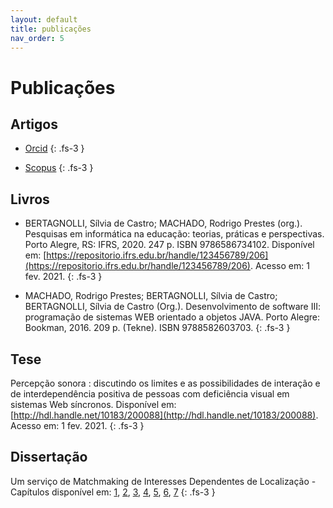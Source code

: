 ```yaml
---
layout: default
title: publicações
nav_order: 5
---  
```


# Publicações

## Artigos

* [Orcid](http://orcid.org/0000-0003-0428-6387)
{: .fs-3 }

* [Scopus](https://www.scopus.com/authid/detail.uri?authorId=55574842400) 
{: .fs-3 }

## Livros

* BERTAGNOLLI, Sílvia de Castro; MACHADO, Rodrigo Prestes (org.). Pesquisas em informática na educação: teorias, práticas e perspectivas. Porto Alegre, RS: IFRS, 2020. 247 p. ISBN 9786586734102. Disponível em: [https://repositorio.ifrs.edu.br/handle/123456789/206](https://repositorio.ifrs.edu.br/handle/123456789/206). Acesso em: 1 fev. 2021. 
{: .fs-3 }

* MACHADO, Rodrigo Prestes; BERTAGNOLLI, Sílvia de Castro; BERTAGNOLLI, Sílvia de Castro (Org.). Desenvolvimento de software III: programação de sistemas WEB orientado a objetos JAVA. Porto Alegre: Bookman, 2016. 209 p. (Tekne). ISBN 9788582603703. 
{: .fs-3 }

## Tese

Percepção sonora : discutindo os limites e as possibilidades de interação e de interdependência positiva de pessoas com deficiência visual em sistemas Web síncronos. Disponível em: [http://hdl.handle.net/10183/200088](http://hdl.handle.net/10183/200088). Acesso em: 1 fev. 2021. 
{: .fs-3 }

## Dissertação

Um serviço de Matchmaking de Interesses Dependentes de Localização - Capítulos disponível em: [1](http://www2.dbd.puc-rio.br/pergamum/tesesabertas/0310867_05_pretextual.pdf), [2](http://www2.dbd.puc-rio.br/pergamum/tesesabertas/0310867_05_cap_01.pdf), [3](http://www2.dbd.puc-rio.br/pergamum/tesesabertas/0310867_05_cap_02.pdf), [4](http://www2.dbd.puc-rio.br/pergamum/tesesabertas/0310867_05_cap_03.pdf), [5](http://www2.dbd.puc-rio.br/pergamum/tesesabertas/0310867_05_cap_04.pdf), [6](http://www2.dbd.puc-rio.br/pergamum/tesesabertas/0310867_05_cap_05.pdf), [7](http://www2.dbd.puc-rio.br/pergamum/tesesabertas/0310867_05_postextual.pdf) 
{: .fs-3 }
